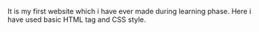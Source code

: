 It is my first website which i have ever made during learning phase. Here i have used basic HTML tag and CSS style.